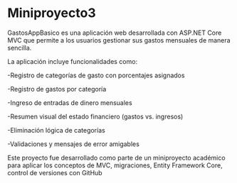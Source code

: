 # Miniproyecto3

GastosAppBasico es una aplicación web desarrollada con ASP.NET Core MVC que permite a los usuarios gestionar sus gastos mensuales de manera sencilla.

La aplicación incluye funcionalidades como:

-Registro de categorías de gasto con porcentajes asignados

-Registro de gastos por categoría

-Ingreso de entradas de dinero mensuales

-Resumen visual del estado financiero (gastos vs. ingresos)

-Eliminación lógica de categorías

-Validaciones y mensajes de error amigables

Este proyecto fue desarrollado como parte de un miniproyecto académico para aplicar los conceptos de MVC, migraciones, Entity Framework Core, control de versiones con GitHub
